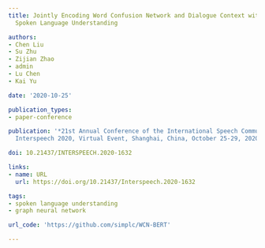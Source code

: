 ```yaml
---
title: Jointly Encoding Word Confusion Network and Dialogue Context with BERT for
  Spoken Language Understanding

authors:
- Chen Liu
- Su Zhu
- Zijian Zhao
- admin
- Lu Chen
- Kai Yu

date: '2020-10-25'

publication_types:
- paper-conference

publication: '*21st Annual Conference of the International Speech Communication Association,
  Interspeech 2020, Virtual Event, Shanghai, China, October 25-29, 2020*'

doi: 10.21437/INTERSPEECH.2020-1632

links:
- name: URL
  url: https://doi.org/10.21437/Interspeech.2020-1632

tags:
- spoken language understanding
- graph neural network

url_code: 'https://github.com/simplc/WCN-BERT'

---
```

